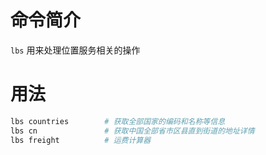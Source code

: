 命令简介
======= 

`lbs` 用来处理位置服务相关的操作
    

用法
=======

```bash
lbs countries        # 获取全部国家的编码和名称等信息
lbs cn               # 获取中国全部省市区县直到街道的地址详情
lbs freight          # 运费计算器
```